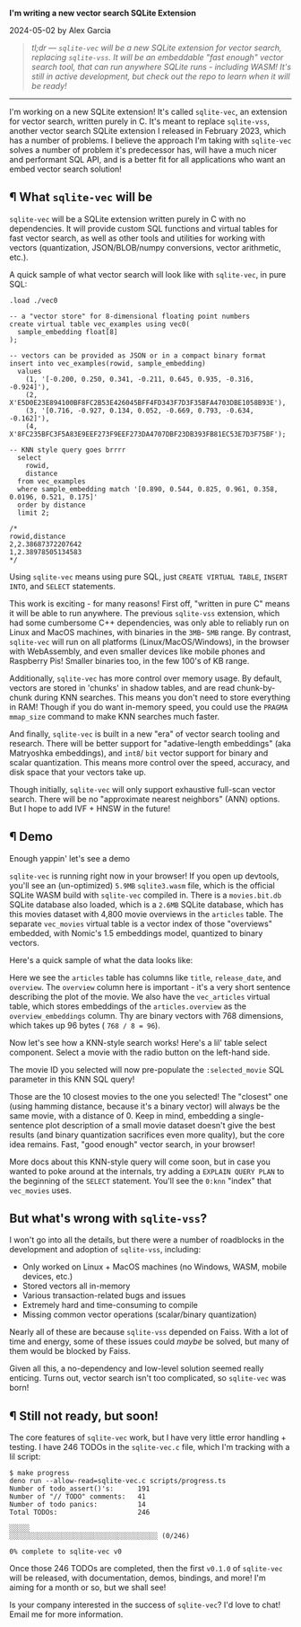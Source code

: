 
**I'm writing a new vector search SQLite Extension**

2024-05-02 by Alex Garcia

> _tl;dr — `sqlite-vec` will be a new_
> _SQLite extension for vector search, replacing `sqlite-vss`. It will be an_
> _embeddable "fast enough" vector search tool, that can run anywhere SQLite_
> _runs - including WASM! It's still in active development, but_
> _check out the repo to learn when it_
> _will be ready!_

* * *

I'm working on a new SQLite extension! It's called
`sqlite-vec`, an extension for vector
search, written purely in C. It's meant to replace
`sqlite-vss`, another vector search
SQLite extension I released in February 2023, which
has a number of problems. I believe the approach I'm taking
with `sqlite-vec` solves a number of problem it's predecessor has, will have a
much nicer and performant SQL API, and is a better fit for all applications who
want an embed vector search solution!

## ¶ What `sqlite-vec` will be

`sqlite-vec` will be a SQLite extension written purely in C with no
dependencies. It will provide custom SQL functions and virtual tables for fast
vector search, as well as other tools and utilities for working with vectors
(quantization, JSON/BLOB/numpy conversions, vector arithmetic, etc.).

A quick sample of what vector search will look like with `sqlite-vec`, in pure
SQL:

```
.load ./vec0

-- a "vector store" for 8-dimensional floating point numbers
create virtual table vec_examples using vec0(
  sample_embedding float[8]
);

-- vectors can be provided as JSON or in a compact binary format
insert into vec_examples(rowid, sample_embedding)
  values
    (1, '[-0.200, 0.250, 0.341, -0.211, 0.645, 0.935, -0.316, -0.924]'),
    (2, X'E5D0E23E894100BF8FC2B53E426045BFF4FD343F7D3F35BFA4703DBE1058B93E'),
    (3, '[0.716, -0.927, 0.134, 0.052, -0.669, 0.793, -0.634, -0.162]'),
    (4, X'8FC235BFC3F5A83E9EEF273F9EEF273DA4707DBF23DB393FB81EC53E7D3F75BF');

-- KNN style query goes brrrr
  select
    rowid,
    distance
  from vec_examples
  where sample_embedding match '[0.890, 0.544, 0.825, 0.961, 0.358, 0.0196, 0.521, 0.175]'
  order by distance
  limit 2;

/*
rowid,distance
2,2.38687372207642
1,2.38978505134583
*/
```

Using `sqlite-vec` means using pure SQL, just `CREATE VIRTUAL TABLE`,
`INSERT INTO`, and `SELECT` statements.

This work is exciting - for many reasons! First off, "written in pure C" means
it will be able to run anywhere. The previous `sqlite-vss` extension, which had
some cumbersome C++ dependencies, was only able to reliably run on Linux and
MacOS machines, with binaries in the `3MB`- `5MB` range. By contrast,
`sqlite-vec` will run on all platforms (Linux/MacOS/Windows), in the browser
with WebAssembly, and even smaller devices like mobile phones and Raspberry Pis!
Smaller binaries too, in the few 100's of KB range.

Additionally, `sqlite-vec` has more control over memory usage. By default,
vectors are stored in 'chunks' in shadow tables, and are read chunk-by-chunk
during KNN searches. This means you don't need to store everything in RAM!
Though if you do want in-memory speed, you could use the
`PRAGMA mmap_size`
command to make KNN searches much faster.

And finally, `sqlite-vec` is built in a new "era" of vector search tooling and
research. There will be better support for "adative-length embeddings" (aka
Matryoshka embeddings), and
`int8`/ `bit` vector support for
binary and scalar quantization.
This means more control over the speed, accuracy, and disk space that your
vectors take up.

Though initially, `sqlite-vec` will only support exhaustive full-scan vector
search. There will be no "approximate nearest neighbors" (ANN) options. But I
hope to add IVF + HNSW in the future!

## ¶ Demo

Enough yappin' let's see a demo

`sqlite-vec` is running right now in your browser! If you open up devtools,
you'll see an (un-optimized) `5.9MB` `sqlite3.wasm` file, which is the
official SQLite WASM build with
`sqlite-vec` compiled in. There is a `movies.bit.db` SQLite database also
loaded, which is a `2.6MB` SQLite database, which has
this movies dataset
with 4,800 movie overviews in the `articles` table. The separate `vec_movies`
virtual table is a vector index of those "overviews" embedded, with
Nomic's 1.5 embeddings model,
quantized to binary vectors.

Here's a quick sample of what the data looks like:

Here we see the `articles` table has columns like `title`, `release_date`, and
`overview`. The `overview` column here is important - it's a very short sentence
describing the plot of the movie. We also have the `vec_articles` virtual table,
which stores embeddings of the `articles.overview` as the `overview_embeddings`
column. Thy are binary vectors with 768 dimensions, which takes up 96 bytes
( `768 / 8 = 96`).

Now let's see how a KNN-style search works! Here's a lil' table select
component. Select a movie with the radio button on the left-hand side.

The movie ID you selected will now pre-populate the `:selected_movie` SQL
parameter in this KNN SQL query!

Those are the 10 closest movies to the one you selected! The "closest" one
(using hamming distance, because it's a binary vector) will always be the same
movie, with a distance of 0. Keep in mind, embedding a single-sentence plot
description of a small movie dataset doesn't give the best results (and binary
quantization sacrifices even more quality), but the core idea remains. Fast,
"good enough" vector search, in your browser!

More docs about this KNN-style query will come soon, but in case you wanted to
poke around at the internals, try adding a `EXPLAIN QUERY PLAN` to the beginning
of the `SELECT` statement. You'll see the `0:knn` "index" that `vec_movies`
uses.

## But what's wrong with `sqlite-vss`?

I won't go into all the details, but there were a number of roadblocks in the
development and adoption of `sqlite-vss`, including:

- Only worked on Linux + MacOS machines (no Windows, WASM, mobile devices, etc.)
- Stored vectors all in-memory
- Various transaction-related bugs and issues
- Extremely hard and time-consuming to compile
- Missing common vector operations (scalar/binary quantization)

Nearly all of these are because `sqlite-vss` depended on
Faiss. With a lot of time and
energy, some of these issues could _maybe_ be solved, but many of them would be
blocked by Faiss.

Given all this, a no-dependency and low-level solution seemed really enticing.
Turns out, vector search isn't too complicated, so `sqlite-vec` was born!

## ¶ Still not ready, but soon!

The core features of `sqlite-vec` work, but I have very little error handling +
testing. I have 246 TODOs in the `sqlite-vec.c` file, which I'm tracking with a
lil script:

```
$ make progress
deno run --allow-read=sqlite-vec.c scripts/progress.ts
Number of todo_assert()'s:      191
Number of "// TODO" comments:   41
Number of todo panics:          14
Total TODOs:                    246

░░░░░
░░░░░░░░░░░░░░░░░░░░░░░░░░░░░░░░░░░░░ (0/246)

0% complete to sqlite-vec v0
```

Once those 246 TODOs are completed, then the first `v0.1.0` of `sqlite-vec` will
be released, with documentation, demos, bindings, and more! I'm aiming for a
month or so, but we shall see!

Is your company interested in the success of `sqlite-vec`? I'd love to chat!
Email me for more information.